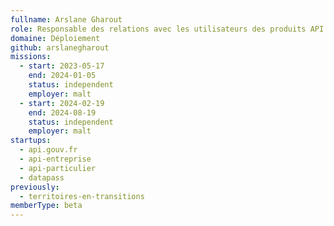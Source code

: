 ```yaml
---
fullname: Arslane Gharout
role: Responsable des relations avec les utilisateurs des produits API
domaine: Déploiement
github: arslanegharout
missions:
  - start: 2023-05-17
    end: 2024-01-05
    status: independent
    employer: malt
  - start: 2024-02-19
    end: 2024-08-19
    status: independent
    employer: malt
startups:
  - api.gouv.fr
  - api-entreprise
  - api-particulier
  - datapass
previously:
  - territoires-en-transitions
memberType: beta
---
```


